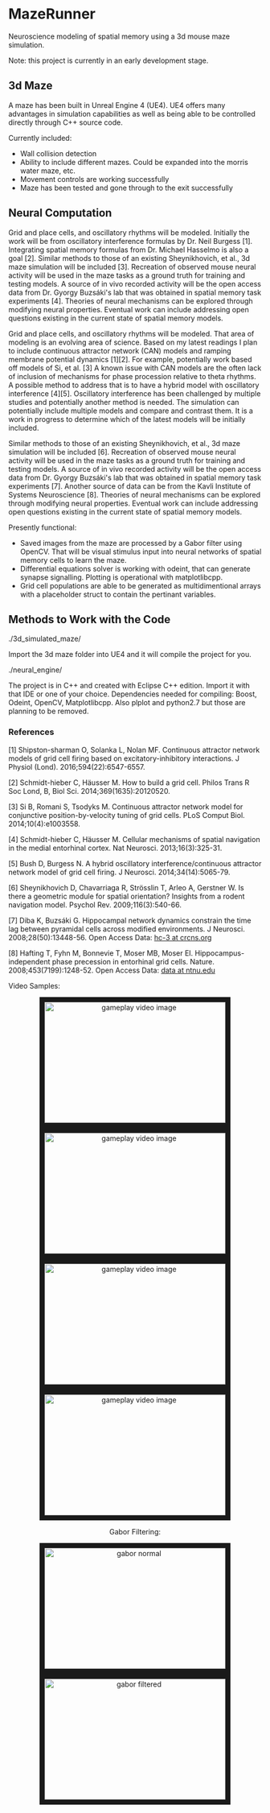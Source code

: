 # MazeRunner
Neuroscience modeling of spatial memory using a 3d mouse maze simulation.

Note: this project is currently in an early development stage.

## 3d Maze

A maze has been built in Unreal Engine 4 (UE4).  UE4 offers many advantages in simulation capabilities as well as being able to be controlled directly through C++ source code.

Currently included:
* Wall collision detection 
* Ability to include different mazes. Could be expanded into the morris water maze, etc.
* Movement controls are working successfully
* Maze has been tested and gone through to the exit successfully

## Neural Computation

Grid and place cells, and oscillatory rhythms will be modeled. Initially the work will be from oscillatory interference formulas by Dr. Neil Burgess \[1\]. Integrating spatial memory formulas from Dr. Michael Hasselmo is also a goal \[2\]. Similar methods to those of an existing Sheynikhovich, et al., 3d maze simulation will be included \[3\]. Recreation of observed mouse neural activity will be used in the maze tasks as a ground truth for training and testing models. A source of in vivo recorded activity will be the open access data from Dr. Gyorgy Buzsáki's lab that was obtained in spatial memory task experiments \[4\]. Theories of neural mechanisms can be explored through modifying neural properties. Eventual work can include addressing open questions existing in the current state of spatial memory models.

Grid and place cells, and oscillatory rhythms will be modeled. That area of modeling is an evolving area of science. Based on my latest readings I plan to include continuous attractor network (CAN) models and ramping membrane potential dynamics \[1\]\[2\]. For example, potentially work based off models of Si, et al. \[3\] A known issue with CAN models are the often lack of inclusion of mechanisms for phase procession relative to theta rhythms. A possible method to address that is to have a hybrid model with oscillatory interference \[4\]\[5\]. Oscillatory interference has been challenged by multiple studies and potentially another method is needed. The simulation can potentially include multiple models and compare and contrast them. It is a work in progress to determine which of the latest models will be initially included.

Similar methods to those of an existing Sheynikhovich, et al., 3d maze simulation will be included \[6\]. Recreation of observed mouse neural activity will be used in the maze tasks as a ground truth for training and testing models. A source of in vivo recorded activity will be the open access data from Dr. Gyorgy Buzsáki's lab that was obtained in spatial memory task experiments \[7\]. Another source of data can be from the Kavli Institute of Systems Neuroscience \[8\]. Theories of neural mechanisms can be explored through modifying neural properties. Eventual work can include addressing open questions existing in the current state of spatial memory models.

Presently functional:
* Saved images from the maze are processed by a Gabor filter using OpenCV. That will be visual stimulus input into neural networks of spatial memory cells to learn the maze.
* Differential equations solver is working with odeint, that can generate synapse signalling. Plotting is operational with matplotlibcpp.
* Grid cell populations are able to be generated as multidimentional arrays with a placeholder struct to contain the pertinant variables.

## Methods to Work with the Code
./3d_simulated_maze/

Import the 3d maze folder into UE4 and it will compile the project for you.

./neural_engine/

The project is in C++ and created with Eclipse C++ edition. Import it with that IDE or one of your choice.
Dependencies needed for compiling: Boost, Odeint, OpenCV, Matplotlibcpp. Also plplot and python2.7 but those are planning to be removed.

### References

\[1\] Shipston-sharman O, Solanka L, Nolan MF. Continuous attractor network models of grid cell firing based on excitatory-inhibitory interactions. J Physiol (Lond). 2016;594(22):6547-6557.

\[2\] Schmidt-hieber C, Häusser M. How to build a grid cell. Philos Trans R Soc Lond, B, Biol Sci. 2014;369(1635):20120520.

\[3\] Si B, Romani S, Tsodyks M. Continuous attractor network model for conjunctive position-by-velocity tuning of grid cells. PLoS Comput Biol. 2014;10(4):e1003558.

\[4\] Schmidt-hieber C, Häusser M. Cellular mechanisms of spatial navigation in the medial entorhinal cortex. Nat Neurosci. 2013;16(3):325-31.

\[5\] Bush D, Burgess N. A hybrid oscillatory interference/continuous attractor network model of grid cell firing. J Neurosci. 2014;34(14):5065-79.

\[6\] Sheynikhovich D, Chavarriaga R, Strösslin T, Arleo A, Gerstner W. Is there a geometric module for spatial orientation? Insights from a rodent navigation model. Psychol Rev. 2009;116(3):540-66.

\[7\] Diba K, Buzsáki G. Hippocampal network dynamics constrain the time lag between pyramidal cells across modified environments. J Neurosci. 2008;28(50):13448-56. Open Access Data: [hc-3 at crcns.org](http://crcns.org/data-sets/hc/hc-3)

\[8\] Hafting T, Fyhn M, Bonnevie T, Moser MB, Moser EI. Hippocampus-independent phase precession in entorhinal grid cells. Nature. 2008;453(7199):1248-52. Open Access Data: [data at ntnu.edu](ntnu.edu/kavli/research/grid-cell-data)

Video Samples:

<center>
<a href="https://gfycat.com/ThornyAcceptableIndianglassfish" target="_blank"><img src="http://i.imgur.com/nultxhH.png" alt="gameplay video image" width="360" height="240" border="10"></a>
<a href="https://gfycat.com/SnarlingIllinformedGibbon" target="_blank"><img src="http://i.imgur.com/ssjSamF.png" alt="gameplay video image" width="360" height="240" border="10"></a>
<a href="https://gfycat.com/InfantileVapidIvorygull" target="_blank"><img src="http://i.imgur.com/uNXdr0H.png" alt="gameplay video image" width="360" height="240" border="10"></a>
<a href="https://gfycat.com/ComplicatedAppropriateIrishdraughthorse" target="_blank"><img src="http://i.imgur.com/nJyybdQ.png" alt="gameplay video image" width="360" height="240" border="10"></a>

Gabor Filtering:

<a href="http://i.imgur.com/qPpUyNv.jpg" target="_blank"><img src="http://i.imgur.com/qPpUyNv.jpg" alt="gabor normal" width="360" height="240" border="10"></a><a href="http://i.imgur.com/bizKrcK.jpg" target="_blank"><img src="http://i.imgur.com/bizKrcK.jpg" alt="gabor filtered" width="360" height="240" border="10"></a>
</center>

